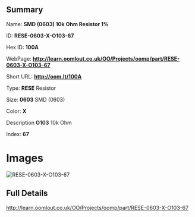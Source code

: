 

## Summary
 
Name: __SMD (0603) 10k Ohm Resistor 1%__

ID: __RESE-0603-X-O103-67__

Hex ID: __100A__

WebPage: __http://learn.oomlout.co.uk/OO/Projects/oomp/part/RESE-0603-X-O103-67__

Short URL: __http://oom.lt/100A__


Type: __RESE__ Resistor 

Size: __0603__ SMD (0603) 

Color: __X__  

Description __O103__ 10k Ohm 

Index: __67__


 # Images
![RESE-0603-X-O103-67](http://oomlout.com/oomp-gen/parts/RESE-0603-X-O103-67/RESE-0603-X-O103-67_420.jpg)



 ## Full Details

 http://learn.oomlout.co.uk/OO/Projects/oomp/part/RESE-0603-X-O103-67














